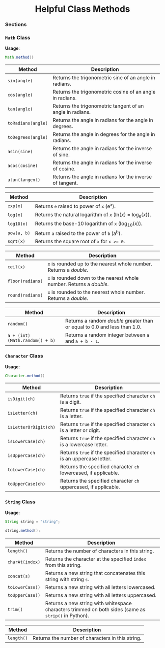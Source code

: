 <h1 align=center>Helpful Class Methods</h1>

### Sections

### `Math` Class

**Usage**:

```java
Math.method()
```

|Method|Description|
|-|-|
|`sin(angle)`|Returns the trigonometric sine of an angle in radians.|
|`cos(angle)`|Returns the trigonometric cosine of an angle in radians.|
|`tan(angle)`|Returns the trigonometric tangent of an angle in radians.|
|`toRadians(angle)`|Returns the angle in radians for the angle in degrees.|
|`toDegrees(angle)`|Returns the angle in degrees for the angle in radians.|
|`asin(sine)`|Returns the angle in radians for the inverse of sine.|
|`acos(cosine)`|Returns the angle in radians for the inverse of cosine.|
|`atan(tangent)`|Returns the angle in radians for the inverse of tangent.|

|Method|Description|
|-|-|
|`exp(x)`|Returns `e` raised to power of `x` (e<sup>_x_</sup>).|
|`log(x)`|Returns the natural logarithm of `x` (ln(_x_) = log<sub>e</sub>(_x_)).|
|`log10(x)`|Returns the base-10 logarithm of `x` (log<sub>10</sub>(_x_)).|
|`pow(a, b)`|Return `a` raised to the power of `b` (a<sup>b</sup>).|
|`sqrt(x)`|Returns the square root of `x` for `x >= 0`.|

|Method|Description|
|-|-|
|`ceil(x)`|`x` is rounded up to the nearest whole number. Returns a _double_.|
|`floor(radians)`|`x` is rounded down to the nearest whole number. Returns a _double_.|
|`round(radians)`|`x` is rounded to the nearest whole number. Returns a _double_.|

|Method|Description|
|-|-|
|`random()`|Returns a random _double_ greater than or equal to 0.0 and less than 1.0.|
|`a + (int) (Math.random() + b)`|Returns a random integer between `a` and `a + b - 1`.|

### `Character` Class

**Usage**:

```java
Character.method()
```

|Method|Description|
|-|-|
|`isDigit(ch)`|Returns `true` if the specified character `ch` is a digit.|
|`isLetter(ch)`|Returns `true` if the specified character `ch` is a letter.|
|`isLetterOrDigit(ch)`|Returns `true` if the specified character `ch` is a letter or digit.|
|`isLowerCase(ch)`|Returns `true` if the specified character `ch` is a lowercase letter.|
|`isUpperCase(ch)`|Returns `true` if the specified character `ch` is an uppercase letter.|
|`toLowerCase(ch)`|Returns the specified character `ch` lowercased, if applicable.|
|`toUpperCase(ch)`|Returns the specified character `ch` uppercased, if applicable.|

### `String` Class

**Usage**:

```java
String string = "string";

string.method();
```

|Method|Description|
|-|-|
|`length()`|Returns the number of characters in this string.|
|`charAt(index)`|Returns the character at the specified `index` from this string.|
|`concat(s)`|Returns a new string that concatenates this string with string `s`.|
|`toLowerCase()`|Returns a new string with all letters lowercased.|
|`toUpperCase()`|Returns a new string with all letters uppercased.|
|`trim()`|Returns a new string with whitespace characters trimmed on both sides (same as `strip()` in Python).|

|Method|Description|
|-|-|
|`length()`|Returns the number of characters in this string.|